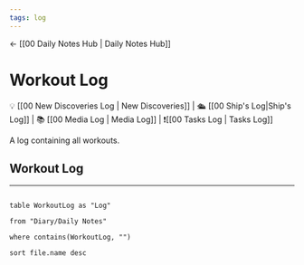 ```yaml
---
tags: log
---
```


<- [[00 Daily Notes Hub | Daily Notes Hub]]

# Workout Log

💡 [[00 New Discoveries Log | New Discoveries]] | 🛳️ [[00 Ship's Log|Ship's Log]] | 📚 [[00 Media Log | Media Log]] | ❗[[00 Tasks Log | Tasks Log]]

  
  
A log containing all workouts.

  
  

## Workout Log

---

```dataview

table WorkoutLog as "Log"

from "Diary/Daily Notes"

where contains(WorkoutLog, "")

sort file.name desc

```